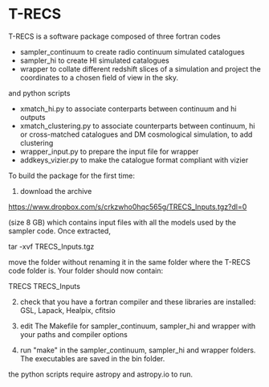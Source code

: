 # T-RECS

T-RECS is a software package composed of three fortran codes
- sampler_continuum to create radio continuum simulated catalogues
- sampler_hi to create HI simulated catalogues
- wrapper to collate different redshift slices of a simulation and project the coordinates to a chosen field of view in the sky. 

and python scripts
- xmatch_hi.py to associate conterparts between continuum and hi outputs
- xmatch_clustering.py to associate counterparts between continuum, hi or cross-matched catalogues and DM cosmological simulation, to add clustering
- wrapper_input.py to prepare the input file for wrapper
- addkeys_vizier.py to make the catalogue format compliant with vizier


To build the package for the first time:

1) download the archive 

https://www.dropbox.com/s/crkzwho0hqc565g/TRECS_Inputs.tgz?dl=0

(size 8 GB)
which contains input files with all the models used by the sampler code. Once extracted, 

tar -xvf TRECS_Inputs.tgz

move the folder without renaming it in the same folder where the T-RECS code folder is. Your folder should now contain: 

TRECS  TRECS_Inputs

2) check that you have a fortran compiler and these libraries are installed: GSL, Lapack, Healpix, cfitsio

3) edit  The Makefile for sampler_continuum, sampler_hi and  wrapper with your paths and compiler options

4) run "make" in the sampler_continuum, sampler_hi and wrapper folders. The executables are saved in the bin folder. 


the python scripts require astropy and astropy.io to run. 